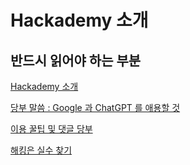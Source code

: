 # Hackademy 소개

## 반드시 읽어야 하는 부분

[Hackademy 소개](Hackademy%20%E1%84%89%E1%85%A9%E1%84%80%E1%85%A2%20b47451b790b34307a50e95cc1f5bc406.md)

[당부 말씀 : Google 과 ChatGPT 를 애용할 것](%E1%84%83%E1%85%A1%E1%86%BC%E1%84%87%E1%85%AE%20%E1%84%86%E1%85%A1%E1%86%AF%E1%84%8A%E1%85%B3%E1%86%B7%20Google%20%E1%84%80%E1%85%AA%20ChatGPT%20%E1%84%85%E1%85%B3%E1%86%AF%20%E1%84%8B%E1%85%A2%E1%84%8B%E1%85%AD%E1%86%BC%E1%84%92%E1%85%A1%E1%86%AF%20%E1%84%80%E1%85%A5%E1%86%BA%20bf80060c42c7470d9a60d9bdc4792b19.md)

[이용 꿀팁 및 댓글 당부](%E1%84%8B%E1%85%B5%E1%84%8B%E1%85%AD%E1%86%BC%20%E1%84%81%E1%85%AE%E1%86%AF%E1%84%90%E1%85%B5%E1%86%B8%20%E1%84%86%E1%85%B5%E1%86%BE%20%E1%84%83%E1%85%A2%E1%86%BA%E1%84%80%E1%85%B3%E1%86%AF%20%E1%84%83%E1%85%A1%E1%86%BC%E1%84%87%E1%85%AE%20c9ffe902785d4bfe976041904fe4dd43.md)

[해킹은 실수 찾기](%E1%84%92%E1%85%A2%E1%84%8F%E1%85%B5%E1%86%BC%E1%84%8B%E1%85%B3%E1%86%AB%20%E1%84%89%E1%85%B5%E1%86%AF%E1%84%89%E1%85%AE%20%E1%84%8E%E1%85%A1%E1%86%BD%E1%84%80%E1%85%B5%202dc2e596c1624436b3d03fab600e8e54.md)